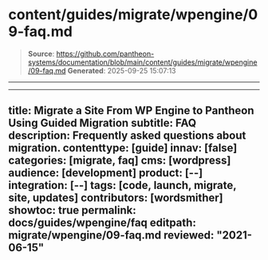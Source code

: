 # content/guides/migrate/wpengine/09-faq.md

> **Source**: https://github.com/pantheon-systems/documentation/blob/main/content/guides/migrate/wpengine/09-faq.md
> **Generated**: 2025-09-25 15:07:13

---

---
title: Migrate a Site From WP Engine to Pantheon Using Guided Migration
subtitle: FAQ
description: Frequently asked questions about migration.
contenttype: [guide]
innav: [false]
categories: [migrate, faq]
cms: [wordpress]
audience: [development]
product: [--]
integration: [--]
tags: [code, launch, migrate, site, updates]
contributors: [wordsmither]
showtoc: true
permalink: docs/guides/wpengine/faq
editpath: migrate/wpengine/09-faq.md
reviewed: "2021-06-15"
---

<Partial file="migrate/faq-general.md" />
<Partial file="migrate/faq-wordpress.md" />
